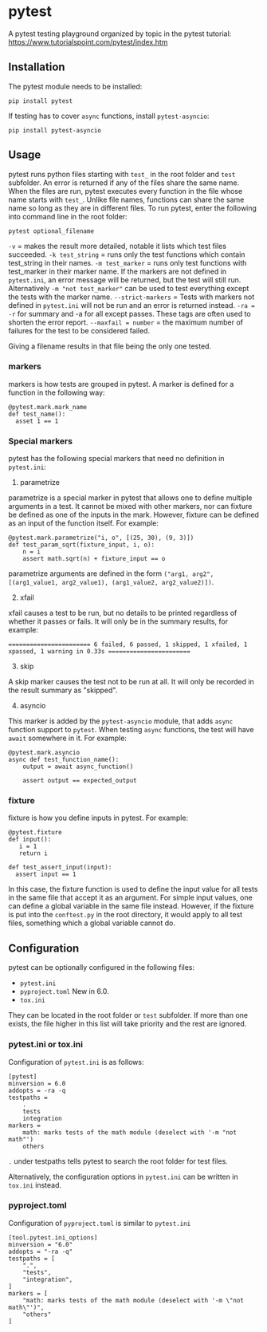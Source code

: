 # pytest

A pytest testing playground organized by topic in the pytest tutorial: https://www.tutorialspoint.com/pytest/index.htm

## Installation

The pytest module needs to be installed:

```
pip install pytest
```

If testing has to cover `async` functions, install `pytest-asyncio`:

```
pip install pytest-asyncio
```

## Usage

pytest runs python files starting with `test_` in the root folder and `test` subfolder. An error is returned if any of the files share the same name. When the files are run, pytest executes every function in the file whose name starts with `test_`. Unlike file names, functions can share the same name so long as they are in different files. To run pytest, enter the following into command line in the root folder:

```
pytest optional_filename
```

`-v` = makes the result more detailed, notable it lists which test files succeeded.
`-k test_string` = runs only the test functions which contain test_string in their names.
`-m test_marker` = runs only test functions with test_marker in their marker name. If the markers are not defined in `pytest.ini`, an error message will be returned, but the test will still run. Alternatively `-m "not test_marker"` can be used to test everything except the tests with the marker name.
`--strict-markers` = Tests with markers not defined in `pytest.ini` will not be run and an error is returned instead.
`-ra = -r` for summary and -a for all except passes. These tags are often used to shorten the error report.
`--maxfail = number` = the maximum number of failures for the test to be considered failed.

Giving a filename results in that file being the only one tested.

### markers

markers is how tests are grouped in pytest. A marker is defined for a function in the following way:

```
@pytest.mark.mark_name
def test_name():
  asset 1 == 1
```

### Special markers

pytest has the following special markers that need no definition in `pytest.ini`:

1. parametrize

parametrize is a special marker in pytest that allows one to define multiple arguments in a test. It cannot be mixed with other markers, nor can fixture be defined as one of the inputs in the mark. However, fixture can be defined as an input of the function itself. For example:

```
@pytest.mark.parametrize("i, o", [(25, 30), (9, 3)])
def test_param_sqrt(fixture_input, i, o):
    n = i
    assert math.sqrt(n) + fixture_input == o
```

parametrize arguments are defined in the form `("arg1, arg2", [(arg1_value1, arg2_value1), (arg1_value2, arg2_value2)])`.

2. xfail

xfail causes a test to be run, but no details to be printed regardless of whether it passes or fails. It will only be in the summary results, for example:

```
======================= 6 failed, 6 passed, 1 skipped, 1 xfailed, 1 xpassed, 1 warning in 0.33s =======================
```

3. skip

A skip marker causes the test not to be run at all. It will only be recorded in the result summary as "skipped".

4. asyncio

This marker is added by the `pytest-asyncio` module, that adds `async` function support to `pytest`. When testing `async` functions, the test will have `await` somewhere in it. For example:

```
@pytest.mark.asyncio
async def test_function_name():
    output = await async_function()

    assert output == expected_output
```

### fixture

fixture is how you define inputs in pytest. For example:

```
@pytest.fixture
def input():
   i = 1
   return i

def test_assert_input(input):
  assert input == 1
```

In this case, the fixture function is used to define the input value for all tests in the same file that accept it as an argument. For simple input values, one can define a global variable in the same file instead. However, if the fixture is put into the `conftest.py` in the root directory, it would apply to all test files, something which a global variable cannot do.

## Configuration

pytest can be optionally configured in the following files:
* `pytest.ini`
* `pyproject.toml`
New in 6.0.
* `tox.ini`

They can be located in the root folder or `test` subfolder. If more than one exists, the file higher in this list will take priority and the rest are ignored.

### pytest.ini or tox.ini

Configuration of `pytest.ini` is as follows:

```
[pytest]
minversion = 6.0
addopts = -ra -q
testpaths =
    .
    tests
    integration
markers =
    math: marks tests of the math module (deselect with '-m "not math"')
    others
```

`.` under testpaths tells pytest to search the root folder for test files.

Alternatively, the configuration options in `pytest.ini` can be written in `tox.ini` instead.

### pyproject.toml

Configuration of `pyproject.toml` is similar to `pytest.ini`

```
[tool.pytest.ini_options]
minversion = "6.0"
addopts = "-ra -q"
testpaths = [
    ".",
    "tests",
    "integration",
]
markers = [
    "math: marks tests of the math module (deselect with '-m \"not math\"')",
    "others"
]
```
